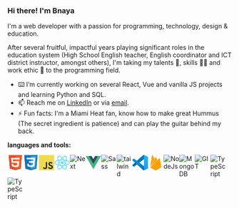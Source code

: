 ### Hi there! I'm Bnaya 

I'm a web developer with a passion for programming, technology, design & education.

After several fruitful, impactful years playing significant roles in the education system (High School English teacher, English coordinator and ICT district instructor, amongst others), I'm taking my talents 🌟, skills 🐱‍💻 and work ethic 💼 to the programming field. 



- ⌨️ I’m currently working on several React, Vue and vanilla JS projects and learning Python and SQL.
- 📫 Reach me on [LinkedIn](www.linkedin.com/in/bnaya-kahalani) or via [email](mailto:bnaya50@gmail.com). 
- ⚡ Fun facts: I'm a Miami Heat fan, know how to make great Hummus (The secret ingredient is patience) and can play the guitar behind my back.

**languages and tools:**  

<img align="left" alt="HTML5" width="35x" src="https://raw.githubusercontent.com/devicons/devicon/master/icons/html5/html5-original.svg"/>
<img align="left" alt="CSS" width="35px" src="https://raw.githubusercontent.com/devicons/devicon/master/icons/css3/css3-original.svg"/>
<img align="left" alt="JavaScript" width="35px" src="https://github.com/devicons/devicon/blob/master/icons/javascript/javascript-original.svg"/>
<img align="left" alt="React" width="35px" src="https://raw.githubusercontent.com/devicons/devicon/master/icons/react/react-original.svg"/>
<img align="left" alt="Next" width="35px" src="https://cdn.jsdelivr.net/gh/devicons/devicon/icons/nextjs/nextjs-original.svg"/>
<img align="left" alt="Vue" width="35px" src="https://raw.githubusercontent.com/devicons/devicon/2ae2a900d2f041da66e950e4d48052658d850630/icons/vuejs/vuejs-original.svg"/>
<img align="left" alt="Sass" width="35px" src="https://cdn.jsdelivr.net/gh/devicons/devicon@latest/icons/sass/sass-original.svg"/>
<img align="left" alt="tailwind" width="35px" src="https://cdn.jsdelivr.net/gh/devicons/devicon@latest/icons/tailwindcss/tailwindcss-original.svg"/>
<img align="left" alt="VS Code" src="https://raw.githubusercontent.com/devicons/devicon/2ae2a900d2f041da66e950e4d48052658d850630/icons/vscode/vscode-original.svg" width="35px"/>
<img align="left" alt="Firebase" width="35px" src="https://raw.githubusercontent.com/devicons/devicon/2ae2a900d2f041da66e950e4d48052658d850630/icons/firebase/firebase-plain.svg"/>
<img align="left" alt="NodeJs" width="35px" 
src="https://cdn.jsdelivr.net/gh/devicons/devicon/icons/nodejs/nodejs-original.svg"/>
<img align="left" alt="MongoDB" width="35px"
src="https://cdn.jsdelivr.net/gh/devicons/devicon/icons/mongodb/mongodb-original.svg"/>
<img align="left" alt="GIT" width="35px"
src="https://cdn.jsdelivr.net/gh/devicons/devicon/icons/git/git-original.svg"/>
<img align="left" alt="TypeScript" width="35px"
src="https://cdn.jsdelivr.net/gh/devicons/devicon/icons/typescript/typescript-original.svg"/>
<img align="left" alt="TypeScript" width="35px" src="https://cdn.jsdelivr.net/gh/devicons/devicon/icons/python/python-original.svg" />
          

